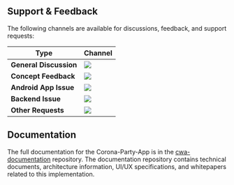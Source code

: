 ## Support & Feedback

The following channels are available for discussions, feedback, and support requests:

| Type                     | Channel                                                |
| ------------------------ | ------------------------------------------------------ |
| **General Discussion**   | <a href="https://github.com/corona-party-app/cwa-documentation/issues/new/choose" title="General Discussion"><img src="https://img.shields.io/github/issues/corona-party-app/cwa-documentation/question.svg?style=flat-square"></a> </a>   |
| **Concept Feedback**    | <a href="https://github.com/corona-party-app/cwa-documentation/issues/new/choose" title="Open Concept Feedback"><img src="https://img.shields.io/github/issues/corona-party-app/cwa-documentation/architecture.svg?style=flat-square"></a>  |
| **Android App Issue**    | <a href="https://github.com/corona-party-app/cwa-app-android/issues/new/choose" title="Open Android Issue"><img src="https://img.shields.io/github/issues/corona-party-app/cwa-app-android?style=flat-square"></a>  |
| **Backend Issue**    | <a href="https://github.com/corona-party-app/cwa-server/issues/new/choose" title="Open Backend Issue"><img src="https://img.shields.io/github/issues/corona-party-app/cwa-server?style=flat-square"></a>  |
| **Other Requests**    | <a href="mailto:corona-party-app.opensource@sap.com" title="Email CWA Team"><img src="https://img.shields.io/badge/email-CWA%20team-green?logo=mail.ru&style=flat-square&logoColor=white"></a>   |

## Documentation

The full documentation for the Corona-Party-App is in the [cwa-documentation](https://github.com/corona-party-app/cwa-documentation) repository. The documentation repository contains technical documents, architecture information, UI/UX specifications, and whitepapers related to this implementation.